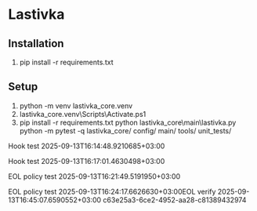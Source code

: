 ﻿# Lastivka
## Installation
1. pip install -r requirements.txt
## Setup
1) python -m venv lastivka_core\.venv
2) lastivka_core\.venv\Scripts\Activate.ps1
3) pip install -r requirements.txt
python lastivka_core\main\lastivka.py
python -m pytest -q
lastivka_core/
 config/
 main/
 tools/
  unit_tests/


Hook test 2025-09-13T16:14:48.9210685+03:00

Hook test 2025-09-13T16:17:01.4630498+03:00

EOL policy test 2025-09-13T16:21:49.5191950+03:00

EOL policy test 2025-09-13T16:24:17.6626630+03:00EOL verify 2025-09-13T16:45:07.6590552+03:00 c63e25a3-6ce2-4952-aa28-c81389432974
